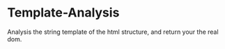 # Template-Analysis
Analysis the string template of the html structure, and return your the real dom.
